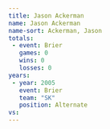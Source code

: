```yaml
---
title: Jason Ackerman
name: Jason Ackerman
name-sort: Ackerman, Jason
totals:
 - event: Brier
   games: 0
   wins: 0
   losses: 0
years:
 - year: 2005
   event: Brier
   team: "SK"
   position: Alternate
vs:
---
```

